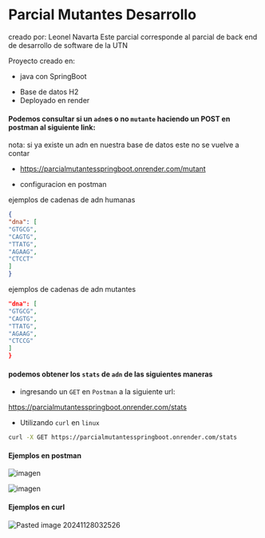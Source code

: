 # Parcial Mutantes Desarrollo
creado por: Leonel Navarta
Este parcial corresponde al parcial de back end de desarrollo de software de la UTN

Proyecto creado en:
* java con SpringBoot
+ Base de datos H2
+ Deployado en render
#### Podemos consultar si un `adn`es o no `mutante` haciendo un POST en postman al siguiente link:

nota: si ya existe un adn en nuestra base de datos este no se vuelve a contar

+ https://parcialmutantesspringboot.onrender.com/mutant

+ configuracion en postman


ejemplos de cadenas de adn humanas
```JSON
{
"dna": [
"GTGCG",
"CAGTG",
"TTATG",
"AGAAG",
"CTCCT"
]
}
```
ejemplos de cadenas de adn mutantes
```json
"dna": [
"GTGCG",
"CAGTG",
"TTATG",
"AGAAG",
"CTCCG"
]
}
```

#### podemos obtener los `stats` de `adn` de las siguientes maneras

+ ingresando un `GET` en `Postman` a la siguiente url:

https://parcialmutantesspringboot.onrender.com/stats

+ Utilizando `curl` en `linux`

```bash
curl -X GET https://parcialmutantesspringboot.onrender.com/stats
```

#### Ejemplos en postman
![imagen](https://github.com/user-attachments/assets/4e37ad05-2e3f-4dcd-b179-f3d56255431f)

![imagen](https://github.com/user-attachments/assets/afffd2c1-505d-4959-9621-0c35ee3b0b74)

#### Ejemplos en curl
![Pasted image 20241128032526](https://github.com/user-attachments/assets/6c448ff5-ec48-4195-a23f-ef62c866b63b)

